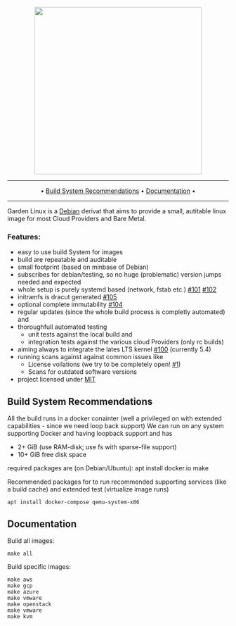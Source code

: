 <p align="center">
 <a href="https://www.gardenlinux.io/">
  <img
     src="https://raw.githubusercontent.com/gardenlinux/gardenlinux/master/logo/gardenlinux-logo-black-text.svg"
     width="380"
  />
 </a>
</p>

<hr />
<p align="center">&bull;
    <a href="#build-system-recommendations">Build System Recommendations</a> &bull;
    <a href="#documentation">Documentation</a> &bull;
</p>
<hr />

Garden Linux is a [Debian](https://debian.org) derivat that aims to provide a small, autitable linux image for most Cloud Providers and Bare Metal.

### Features:
- easy to use build System for images
- build are repeatable and auditable
- small footprint (based on minbase of Debian)
- subscribes for debian/testing, so no huge (problematic) version jumps needed and expected
- whole setup is purely systemd based (network, fstab etc.) [#101](https://github.com/gardenlinux/gardenlinux/issues/101) [#102](https://github.com/gardenlinux/gardenlinux/issues/102)
- initramfs is dracut generated [#105](https://github.com/gardenlinux/gardenlinux/issues/105)
- optional complete immutability [#104](https://github.com/gardenlinux/gardenlinux/issues/105)
- regular updates (since the whole build process is completly automated) and
- thoroughfull automated testing
  - unit tests against the local build and
  - integration tests against the various cloud Providers (only rc builds)
- aiming always to integrate the lates LTS kernel [#100](https://github.com/gardenlinux/gardenlinux/issues/100) (currently 5.4)
- running scans against against common issues like
  - License voilations (we try to be completely open! [#1](https://github.com/gardenlinux/gardenlinux/issues/1))
  - Scans for outdated software versions
- project licensed under [MIT](https://github.com/gardenlinux/gardenlinux/blob/master/LICENSE)

## Build System Recommendations

All the build runs in a docker conainter (well a privileged on with extended capabilities - since we need loop back support)
We can run on any system supporting Docker and having loopback support and has

- 2+ GiB (use RAM-disk; use fs with sparse-file support)
- 10+ GiB free disk space

required packages are (on Debian/Ubuntu):
    apt install docker.io make

Recommended packages for to run recommended supporting services (like a build cache) and extended test (virtualize image runs)

    apt install docker-compose qemu-system-x86

## Documentation

Build all images:

    make all

Build specific images:

    make aws
    make gcp
    make azure
    make vmware
    make openstack
    make vmware
    make kvm

